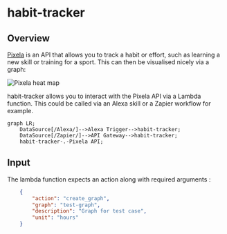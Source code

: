 # habit-tracker

## Overview
[Pixela](https://pixe.la/) is an API that allows you to track a habit or effort, such as learning a new skill or training for a sport. This can then be visualised nicely via a graph:

![Pixela heat map](https://pixe.la/static/img/catch.gif)

habit-tracker allows you to interact with the Pixela API via a Lambda function. This could be called via an Alexa skill or a Zapier workflow for example.

```mermaid
graph LR;
    DataSource[/Alexa/]-->Alexa Trigger-->habit-tracker;
    DataSource[/Zapier/]-->API Gateway-->habit-tracker;
    habit-tracker-.-Pixela API;
```

## Input
The lambda function expects an action along with required arguments :

```json
    {
        "action": "create_graph",
        "graph": "test-graph",
        "description": "Graph for test case",
        "unit": "hours"
    }

```
